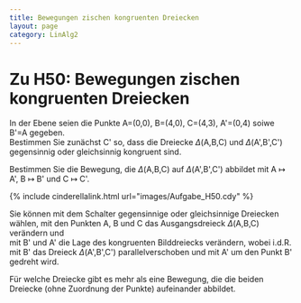 ```yaml
---
title: Bewegungen zischen kongruenten Dreiecken
layout: page
category: LinAlg2
---
```


# Zu H50: Bewegungen zischen kongruenten Dreiecken

In der Ebene seien die Punkte A=(0,0), B=(4,0), C=(4,3), A'=(0,4) soiwe B'=A gegeben.<br />
Bestimmen Sie zunächst C' so, dass die Dreiecke $\Delta$(A,B,C) und $\Delta$(A',B',C') gegensinnig oder gleichsinnig kongruent sind.

Bestimmen Sie die Bewegung, die $\Delta$(A,B,C) auf $\Delta$(A',B',C') abbildet mit A $\mapsto$ A', B $\mapsto$ B' und C $\mapsto$ C'.


{% include cinderellalink.html url="images/Aufgabe_H50.cdy" %}

Sie können mit dem Schalter gegensinnige oder gleichsinnige Dreiecken wählen,
mit den Punkten A, B und C das Ausgangsdreieck $\Delta$(A,B,C) verändern und<br />
mit B' und A' die Lage des kongruenten Bilddreiecks verändern, wobei i.d.R.
mit B' das Dreieck $\Delta$(A',B',C') parallelverschoben und mit A' um den Punkt B' gedreht wird.

Für welche Dreiecke gibt es mehr als eine Bewegung, die die beiden Dreiecke (ohne Zuordnung der Punkte) aufeinander abbildet.
